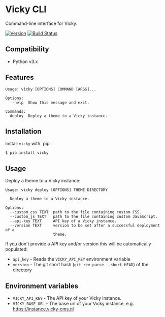 # Vicky CLI

Command-line interface for Vicky.

[![Version](https://img.shields.io/pypi/v/vicky.svg?style=flat)](https://pypi.python.org/pypi/vicky/)
[![Build Status](https://github.com/vicktornl/vicky-cli/actions/workflows/ci.yml/badge.svg?branch=main)](https://github.com/vicktornl/vicky-cli/actions/workflows/ci.yml)

## Compatibility

* Python v3.x

## Features

```
Usage: vicky [OPTIONS] COMMAND [ARGS]...

Options:
  --help  Show this message and exit.

Commands:
  deploy  Deploy a theme to a Vicky instance.
```

## Installation

Install `vicky` with `pip:

```
$ pip install vicky
```

## Usage

Deploy a theme to a Vicky instance:

```
Usage: vicky deploy [OPTIONS] THEME DIRECTORY

  Deploy a theme to a Vicky instance.

Options:
  --custom_css TEXT  path to the file containing custom CSS.
  --custom_js TEXT   path to the file containing custom JavaScript.
  --api-key TEXT     API key of a Vicky instance.
  --version TEXT     version to be set after a successful deployment of a
                     theme.
```

If you don't provide a API key and/or version this will be automatically populated:

* `api_key` - Reads the `VICKY_API_KEY` environment variable
* `version` - The git short hash (`git rev-parse --short HEAD`) of the directory

## Environment variables

* `VICKY_API_KEY` - The API key of your Vicky instance.
* `VICKY_BASE_URL` - The base url of your Vicky instance, e.g. https://instance.vicky-cms.nl
